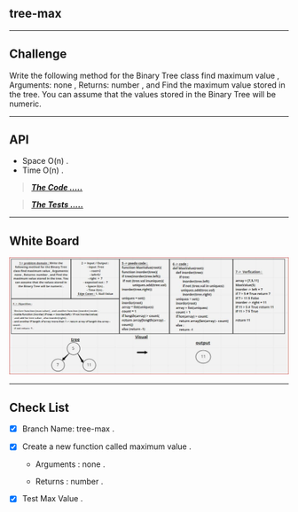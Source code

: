 ## tree-max

---
## Challenge
Write the following method for the Binary Tree class find maximum value , Arguments: none , Returns: number , and Find the maximum value stored in the tree. You can assume that the values stored in the Binary Tree will be numeric.

---
## API

- Space O(n) .
- Time O(n) .

> ***[The Code .....](/python/code_challenges/trees/trees/tree_max.py)***

> ***[The Tests .....](/python/code_challenges/trees/tests/test_tree_max.py)***

---
## White Board

![Challenge 16](/python/code_challenges/trees/assest/cc16.JPG)

---
## Check List

- [x] Branch Name: tree-max .
- [x] Create a new function called maximum value .

    - Arguments : none .

    - Returns : number .

- [x] Test Max Value .
